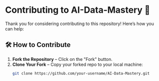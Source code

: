 # Contributing to AI-Data-Mastery 🚀  

Thank you for considering contributing to this repository! Here’s how you can help:  

## 🛠 How to Contribute  
1. **Fork the Repository** – Click on the "Fork" button.  
2. **Clone Your Fork** – Copy your forked repo to your local machine:  
   ```bash
   git clone https://github.com/your-username/AI-Data-Mastery.git

